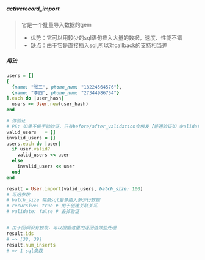 ##### activerecord_import
> 它是一个批量导入数据的gem
> - 优势：它可以用较少的sql语句插入大量的数据，速度、性能不错
> - 缺点：由于它是直接插入sql,所以对callback的支持相当差

##### 用法
```ruby
users = []
[
  {name: "张三", phone_num: "18224564576"},
  {name: "李四", phone_num: "27344986754"}
].each do |user_hash|
  users << User.new(user_hash)
end

# 做验证
# PS: 如果不做手动验证，只有before/after_validation会触发【普通验证如（validates都是不会触发）】、
valid_users   = []
invalid_users = []
users.each do |user|
  if user.valid?
    valid_users << user
  else
    invalid_users << user
  end
end

result = User.import(valid_users, batch_size: 100)
# 可选参数
# batch_size 每条sql最多插入多少行数据
# recursive: true # 用于创建关联关系
# validate: false # 去掉验证


# 由于回调没有触发，可以根据这里的返回值做些处理
result.ids 
# => [38, 39]
result.num_inserts
# => 1 sql条数
```

